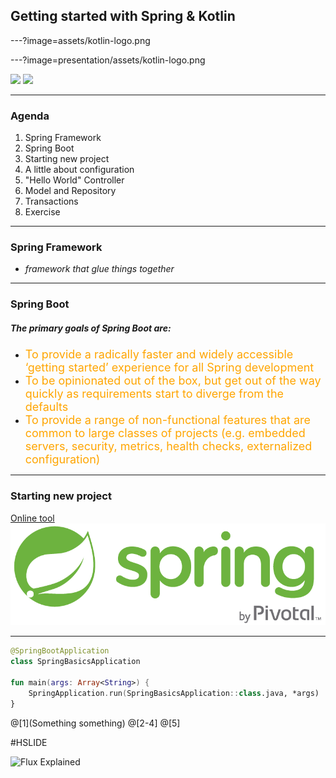  ## Getting started with Spring & Kotlin

---?image=assets/kotlin-logo.png

---?image=presentation/assets/kotlin-logo.png

 <img src="https://spring.io/img/spring-by-pivotal-9066b55828deb3c10e27e609af322c40.png" width="300"   style="border: 0; background: none;" />
 <img src="https://d21ii91i3y6o6h.cloudfront.net/gallery_images/from_proof/14939/small/1472226645/kotlin-logo.png" width="100"  style="border: 0; margin=left: 30px; background: none;"/>

---

### Agenda

1. Spring Framework
2. Spring Boot
3. Starting new project
4. A little about configuration
5. "Hello World" Controller
6. Model and Repository
7. Transactions
8. Exercise

---
### Spring Framework
 - _framework that glue things together_
 
---
 
### Spring Boot

##### The primary goals of Spring Boot are:

* <span style="font-size: 18px; color: orange;">To provide a radically faster and widely accessible ‘getting started’ experience for all Spring development</span>
* <span style="font-size: 18px; color: orange;">To be opinionated out of the box, but get out of the way quickly as requirements start to diverge from the defaults</span>
* <span style="font-size: 18px; color: orange;">To provide a range of non-functional features that are common to large classes of projects (e.g. embedded servers, security, metrics, health checks, externalized configuration)
</span>

---

### Starting new project
[Online tool](https://start.spring.io)
![TestImg](assets/springlogo.png)

---
```kotlin
@SpringBootApplication
class SpringBasicsApplication

fun main(args: Array<String>) {
    SpringApplication.run(SpringBasicsApplication::class.java, *args)
}
```
@[1](Something something)
@[2-4]
@[5]

#HSLIDE

![Flux Explained](https://facebook.github.io/flux/img/flux-simple-f8-diagram-explained-1300w.png)